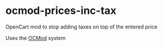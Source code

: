 # ocmod-prices-inc-tax
OpenCart mod to stop adding taxes on top of the entered price

Uses the [OCMod](https://github.com/opencart/opencart/wiki/Modification-System) system
